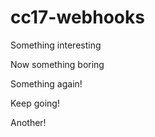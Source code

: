 # cc17-webhooks
Something interesting

Now something boring

Something again!

Keep going!

Another!
